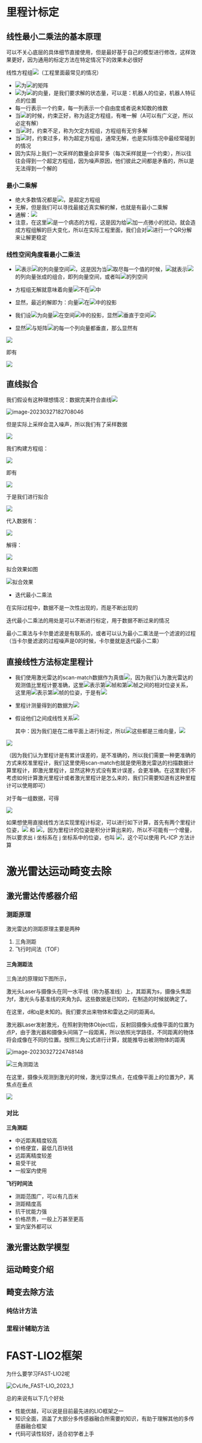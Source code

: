 # 里程计标定

## 线性最小二乘法的基本原理

可以不关心底层的具体细节直接使用，但是最好基于自己的模型进行修改，这样效果更好，因为通用的标定方法在特定情况下的效果未必很好

线性方程组![](https://www.zhihu.com/equation?tex=Ax%3Db)（工程里面最常见的情况）

- ![](https://www.zhihu.com/equation?tex=A)为![](https://www.zhihu.com/equation?tex=m%5Ctimes%20n)的矩阵
- ![](https://www.zhihu.com/equation?tex=x)为![](https://www.zhihu.com/equation?tex=n%5Ctimes%201)的向量，是我们要求解的状态量，可以是：机器人的位姿，机器人特征点的位置
- 每一行表示一个约束，每一列表示一个自由度或者说未知数的维数
- 当![](https://www.zhihu.com/equation?tex=m%3Dn)的时候，约束正好，称为适定方程组，有唯一解（A可以有广义逆，所以必定有解）
- 当![](https://www.zhihu.com/equation?tex=m%3Cn)时，约束不足，称为欠定方程组，方程组有无穷多解
- 当![](https://www.zhihu.com/equation?tex=m%3En)时，约束过多，称为超定方程组，通常无解，也是实际情况中最经常碰到的情况
- 因为实际上我们一次采样的数量会非常多（每次采样就是一个约束），所以往往会得到一个超定方程组，因为噪声原因，他们彼此之间都是矛盾的，所以是无法得到一个解的

### 最小二乘解

- 绝大多数情况都是![](https://www.zhihu.com/equation?tex=m%3En)，是超定方程组
- 无解，但是我们可以寻找最接近真实解的解，也就是有最小二乘解
- 通解：![](https://www.zhihu.com/equation?tex=x%5E%2A%3D%28A%5ETA%29%5E%7B-1%7DA%5ETb)
- 注意，在这里![](https://www.zhihu.com/equation?tex=Ax%3Db)是一个病态的方程，这是因为给![](https://www.zhihu.com/equation?tex=b)加一点微小的扰动，就会造成方程组解的巨大变化，所以在实际工程里面，我们会对![](https://www.zhihu.com/equation?tex=A%5ETA)进行一个QR分解来让解更稳定

### 线性空间角度看最小二乘法

- ![](https://www.zhihu.com/equation?tex=Ax)表示![](https://www.zhihu.com/equation?tex=A)的列向量空间![](https://www.zhihu.com/equation?tex=S)，这是因为当![](https://www.zhihu.com/equation?tex=x)取尽每一个值的时候，![](https://www.zhihu.com/equation?tex=Ax)就表示![](https://www.zhihu.com/equation?tex=A)的列向量张成的组合，即列向量空间，或者叫![](https://www.zhihu.com/equation?tex=A)的列空间

- 方程组无解就意味着向量![](https://www.zhihu.com/equation?tex=b)不在![](https://www.zhihu.com/equation?tex=S)中

- 显然，最近的解即为：向量![](https://www.zhihu.com/equation?tex=b)在![](https://www.zhihu.com/equation?tex=S)中的投影

- 我们设![](https://www.zhihu.com/equation?tex=Ax%5E%2A)为向量![](https://www.zhihu.com/equation?tex=b)在空间![](https://www.zhihu.com/equation?tex=S)中的投影，显然![](https://www.zhihu.com/equation?tex=%28b-Ax%5E%2A%29)垂直于空间![](https://www.zhihu.com/equation?tex=S)

- 显然![](https://www.zhihu.com/equation?tex=%28b-Ax%5E%2A%29)与矩阵![](https://www.zhihu.com/equation?tex=A)的每一个列向量都垂直，那么显然有
  

![](https://www.zhihu.com/equation?tex=%0A%20%20a_1%5ET%28b-Ax%5E%2A%29%3D0%5C%5C%0A%20%20a_2%5ET%28b-Ax%5E%2A%29%3D0%5C%5C%0A%20%20%5Ccdots%20%5C%5C%0A%20%20a_n%5ET%28b-Ax%5E%2A%29%3D0%0A%20%20)

  即有

![](https://www.zhihu.com/equation?tex=%0A%20%20A%5ET%28b-Ax%5E%2A%29%3D0%5C%5C%0A%20%20A%5ETb%3DA%5ETAx%5E%2A%5C%5C%0A%20%20x%5E%2A%3D%28A%5ETA%29%5E%7B-1%7DA%5ETb%0A%20%20)

  

## 直线拟合

我们假设有这种理想情况：数据完美符合直线![](https://www.zhihu.com/equation?tex=y%3D5x%2B2)

![image-20230327182708046](https://github.com/Michael-Jetson/SLAM_Notes/blob/main/img/image-20230327182708046.png?raw=true)

但是实际上采样会混入噪声，所以我们有了采样数据


![](https://www.zhihu.com/equation?tex=%0Ax%3D%281%2C2%2C3%2C4%2C5%2C6%2C7%2C8%2C9%2C10%29%5C%5C%0Ay%3D%286.9918%2C14.2987%2C16.2019%2C22.4263%2C25.6191%2C33.2563%2C35.7755%2C42.0298%2C47.9954%2C53.9545%29%0A)

我们构建方程组：

![](https://www.zhihu.com/equation?tex=%0A%5Cleft%20%5B%20%0A%5Cbegin%7Bmatrix%7D%0Ax_1%20%261%5C%5C%0Ax_2%20%261%5C%5C%0A%5Cvdots%20%26%20%5Cvdots%20%5C%5C%0Ax_n%20%261%0A%5Cend%7Bmatrix%7D%0A%5Cright%5D%0A%2A%0A%5Cleft%20%5B%20%0A%5Cbegin%7Bmatrix%7D%0Aa%5C%5C%0Ab%0A%5Cend%7Bmatrix%7D%0A%5Cright%5D%0A%3D%0A%5Cleft%20%5B%20%0A%5Cbegin%7Bmatrix%7D%0Ay_1%20%5C%5C%0Ay_2%20%5C%5C%0A%5Cvdots%20%5C%5C%0Ay_n%0A%5Cend%7Bmatrix%7D%0A%5Cright%5D%0A)

即有

![](https://www.zhihu.com/equation?tex=%0AAx%3Db%0A)

于是我们进行拟合

![](https://www.zhihu.com/equation?tex=%0AA%5ETA%3D%0A%5Cleft%20%5B%20%0A%5Cbegin%7Bmatrix%7D%0Ax_1%20%26x_2%26%20%5Ccdots%20%26x_n%5C%5C%0A1%261%26%5Ccdots%261%0A%5Cend%7Bmatrix%7D%0A%5Cright%5D%0A%2A%0A%5Cleft%20%5B%20%0A%5Cbegin%7Bmatrix%7D%0Ax_1%20%261%5C%5C%0Ax_2%20%261%5C%5C%0A%5Cvdots%20%26%20%5Cvdots%20%5C%5C%0Ax_n%20%261%5C%5C%0A%5Cend%7Bmatrix%7D%0A%5Cright%5D%0A%3D%0A%5Cleft%20%5B%20%0A%5Cbegin%7Bmatrix%7D%0A%5Csum%20%5Climits%20%5En_%7Bi%3D1%7Dx%5E2_i%20%26%5Csum%20%5Climits%20%5En_%7Bi%3D1%7Dx_i%20%5C%5C%0A%5Csum%20%5Climits%20%5En_%7Bi%3D1%7Dx_i%26n%5C%5C%20%0A%5Cend%7Bmatrix%7D%0A%5Cright%5D%0A%5C%5C%0A%28A%5ETA%29%5E%7B-1%7D%3D%0A%5Cleft%20%5B%20%0A%5Cbegin%7Bmatrix%7D%0A%5Cfrac%7B-n%7D%7BB%7D%20%26%5Cfrac%7B%5Csum%20%5Climits%20%5En_%7Bi%3D1%7Dx%5E2_i%20%7D%7BB%7D%20%20%5C%5C%0A%5Cfrac%7B%5Csum%20%5Climits%20%5En_%7Bi%3D1%7Dx_i%7D%7BB%7D%26%5Cfrac%7B%5Csum%20%5Climits%20%5En_%7Bi%3D1%7Dx%5E2_i%7D%7BB%7D%5C%5C%20%0A%5Cend%7Bmatrix%7D%0A%5Cright%5D%EF%BC%8C%E5%85%B6%E4%B8%ADB%3D%0A%28%5Csum%20%5Climits%20%5En_%7Bi%3D1%7Dx_i%29%5E2-n%5Csum%20%5Climits%20%5En_%7Bi%3D1%7Dx_i%5E2%0A%5C%5C%0A%E8%A7%A3%E5%BE%97%EF%BC%9Ax%3D%0A%5Cleft%20%5B%20%0A%5Cbegin%7Bmatrix%7D%0A%5Cfrac%7Bn%5Csum%20x_iy_i-%5Csum%20x_i%20%5Csum%20y_i%7D%7Bn%5Csum%20x_i%5E2-%5Csum%20x_i%5Csum%20x_i%7D%5C%5C%0A%5Cfrac%7B%5Csum%20x_i%5E2%5Csum%20y_i-%5Csum%20x_iy_i%5Csum%20x_i%7D%7Bn%5Csum%20x_i%5E2-%5Csum%20x_i%5Csum%20x_i%7D%0A%5Cend%7Bmatrix%7D%0A%5Cright%5D%0A)

代入数据有：

![](https://www.zhihu.com/equation?tex=%0A%5Csum%20x_i%5E2%3D385%5C%5C%0A%5Csum%20x_i%3D55%5C%5C%0A%5Csum%20x_iy_i%3D2059.7039%5C%5C%0A%5Csum%20y_i%3D298.5494%0A)

解得：

![](https://www.zhihu.com/equation?tex=%0Aa%3D%5Cfrac%7B2059.7039%2A10-298.5494%2A55%7D%7B385%2A10-55%2A55%7D%3D5.063%5C%5C%0Ab%3D%5Cfrac%7B385%2A298.5494-2059.7039%2A55%7D%7B385%2A10-55%2A55%7D%3D2.009%0A)


拟合效果如图

![拟合效果](https://github.com/Michael-Jetson/SLAM_Notes/blob/main/img/image-20230327183816465.png?raw=true)

- 迭代最小二乘法

在实际过程中，数据不是一次性出现的，而是不断出现的

迭代最小二乘法的用处是可以不断进行标定，用于数据不断过来的情况

最小二乘法与卡尔曼滤波是有联系的，或者可以认为最小二乘法是一个滤波的过程（当卡尔曼滤波的过程噪声是0的时候，卡尔曼就是迭代最小二乘）

## 直接线性方法标定里程计

- 我们使用激光雷达的scan-match数据作为真值![](https://www.zhihu.com/equation?tex=u%5E%2A_i)，因为我们认为激光雷达的观测值比里程计要准确，这里![](https://www.zhihu.com/equation?tex=u_i%5E%2A)表示第![](https://www.zhihu.com/equation?tex=i)帧和第![](https://www.zhihu.com/equation?tex=j)帧之间的相对位姿关系，这里用![](https://www.zhihu.com/equation?tex=P_i)表示第![](https://www.zhihu.com/equation?tex=i)帧的位姿，于是有![](https://www.zhihu.com/equation?tex=u_i%3DP%5E%7B-1%7D_iP_j)

- 里程计测量得到的数据为![](https://www.zhihu.com/equation?tex=u_i)

- 假设他们之间成线性关系![](https://www.zhihu.com/equation?tex=u_i%5E%2A%3DX%2Au_i)

  其中：因为我们是在二维平面上进行标定，所以![](https://www.zhihu.com/equation?tex=u_i)这些都是三维向量，![](https://www.zhihu.com/equation?tex=u_i%3D%28u_%7Bix%7D%2Cu_%7Biy%7D%2Cu_%7Bi%5Ctheta%7D%29)
  

![](https://www.zhihu.com/equation?tex=%0A%20%20X%3D%0A%20%20%5Cleft%5B%0A%20%20%5Cbegin%7Bmatrix%7D%0A%20%20x_%7B11%7D%26x_%7B12%7D%26x_%7B13%7D%5C%5C%0A%20%20x_%7B21%7D%26x_%7B22%7D%26x_%7B23%7D%5C%5C%0A%20%20x_%7B31%7D%26x_%7B32%7D%26x_%7B33%7D%5C%5C%0A%20%20%5Cend%7Bmatrix%7D%0A%20%20%5Cright%5D%0A%20%20)

  

（因为我们认为里程计是有累计误差的，是不准确的，所以我们需要一种更准确的方式来校准里程计，我们这里使用scan-match也就是使用激光雷达的扫描数据计算里程计，即激光里程计，显然这种方式没有累计误差，会更准确。在这里我们不考虑如何计算激光里程计或者激光里程计是怎么来的，我们只需要知道有这种里程计可以使用即可）

对于每一组数据，可得

![](https://www.zhihu.com/equation?tex=%0Au_%7Bix%7D%2Ax_%7B11%7D%2Bu_%7Biy%7D%2Ax_%7B12%7D%2Bu_%7Bi%5Ctheta%7D%2Ax_%7B13%7D%3Du_%7Bix%7D%5E%2A%5C%5C%0Au_%7Bix%7D%2Ax_%7B21%7D%2Bu_%7Biy%7D%2Ax_%7B22%7D%2Bu_%7Bi%5Ctheta%7D%2Ax_%7B23%7D%3Du_%7Biy%7D%5E%2A%5C%5C%0Au_%7Bix%7D%2Ax_%7B31%7D%2Bu_%7Biy%7D%2Ax_%7B32%7D%2Bu_%7Bi%5Ctheta%7D%2Ax_%7B33%7D%3Du_%7Bi%5Ctheta%7D%5E%2A%5C%5C%0A%5Cleft%5B%0A%5Cbegin%7Bmatrix%7D%0Au_%7Bix%7D%26u_%7Biy%7D%26u_%7Bi%5Ctheta%7D%260%260%260%260%260%260%5C%5C%0A0%260%260%26u_%7Bix%7D%26u_%7Biy%7D%26u_%7Bi%5Ctheta%7D%260%260%260%5C%5C%0A0%260%260%260%260%260%26u_%7Bix%7D%26u_%7Biy%7D%26u_%7Bi%5Ctheta%7D%5C%5C%0A%5Cend%7Bmatrix%7D%0A%5Cright%5D%0A%5Cleft%5B%0A%5Cbegin%7Bmatrix%7D%0Ax_%7B11%7D%5C%5C%0A%5Cvdots%5C%5C%0Ax_%7B33%7D%0A%5Cend%7Bmatrix%7D%0A%5Cright%5D%0A%3D%0A%5Cleft%5B%0A%5Cbegin%7Bmatrix%7D%0Au_%7Bix%7D%5E%2A%5C%5C%0Au_%7Biy%7D%5E%2A%5C%5C%0Au_%7Bi%5Ctheta%7D%5E%2A%5C%5C%0A%5Cend%7Bmatrix%7D%0A%5Cright%5D%5C%5C%0AA%3D%0A%5Cleft%5B%0A%5Cbegin%7Bmatrix%7D%0AA_1%5C%5C%0A%5Cvdots%5C%5C%0AA_n%5C%5C%0A%5Cend%7Bmatrix%7D%0A%5Cright%5D%0A%5Chspace%7B3em%7D%0Ab%3D%0A%5Cleft%5B%0A%5Cbegin%7Bmatrix%7D%0Ab_1%5C%5C%0A%5Cvdots%5C%5C%0Ab_n%5C%5C%0A%5Cend%7Bmatrix%7D%0A%5Cright%5D%0A%5Chspace%7B3em%7D%0A%5Cvec%7BX%7D%3D%28A%5ETA%29%5E%7B-1%7DA%5ETb%0A)

如果想使用直接线性方法实现里程计标定，可以进行如下计算，首先有两个里程计位姿，![](https://www.zhihu.com/equation?tex=O_i) 和 ![](https://www.zhihu.com/equation?tex=O_j)，因为里程计的位姿是积分计算出来的，所以不可能有一个增量，所以要求出 i 坐标系在 j 坐标系中的位姿，也叫 ![](https://www.zhihu.com/equation?tex=D_%7Bpose%7D)，这个可以使用 PL-ICP 方法计算


# 激光雷达运动畸变去除

## 激光雷达传感器介绍

### 测距原理

激光雷达的测距原理主要是两种

1. 三角测距
2. 飞行时间法（TOF）

#### 三角测距法

三角法的原理如下图所示，

激光头Laser与摄像头在同一水平线（称为基准线）上，其距离为s，摄像头焦距为f，激光头与基准线的夹角为β。这些数据是已知的，在制造的时候就确定了。

在这里，d和q是未知的。我们要求出来物体和雷达之间的距离d。

激光器Laser发射激光，在照射到物体Object后，反射回摄像头成像平面的位置为点P，由于激光器和摄像头间隔了一段距离，所以依照光学路径，不同距离的物体将会成像在不同的位置。按照三角公式进行计算，就能推导出被测物体的距离

![image-20230327224748148](https://github.com/Michael-Jetson/SLAM_Notes/blob/main/img/image-20230327224748148.png?raw=true)

![三角测距法](https://img-blog.csdn.net/20170904153359742?watermark/2/text/aHR0cDovL2Jsb2cuY3Nkbi5uZXQvTHJpc2Zpc2g=/font/5a6L5L2T/fontsize/400/fill/I0JBQkFCMA==/dissolve/70/gravity/SouthEast)

在这里，摄像头观测到激光的时候，激光穿过焦点，在成像平面上的位置为P，离焦点在垂点

![](https://www.zhihu.com/equation?tex=%0A%5Ctan%20%5Cbeta%0A)



### 对比

**三角测距**

- 中近距离精度较高
- 价格便宜，最低几百块钱
- 远距离精度较差
- 易受干扰
- 一般室内使用

**飞行时间法**

- 测距范围广，可以有几百米
- 测距精度高
- 抗干扰能力强
- 价格昂贵，一般上万甚至更高
- 室内室外都可以

## 激光雷达数学模型

## 运动畸变介绍

## 畸变去除方法

### 纯估计方法

### 里程计辅助方法

# FAST-LIO2框架

为什么要学习FAST-LIO2呢

![CvLife_FAST-LIO_2023_1](./assets/CvLife_FAST-LIO_2023_1.png)

总的来说有以下几个好处

- 性能优越，可以说是目前最先进的LIO框架之一
- 知识全面，涵盖了大部分多传感器融合所需要的知识，有助于理解其他的多传感器融合框架
- 代码可读性较好，适合初学者上手
